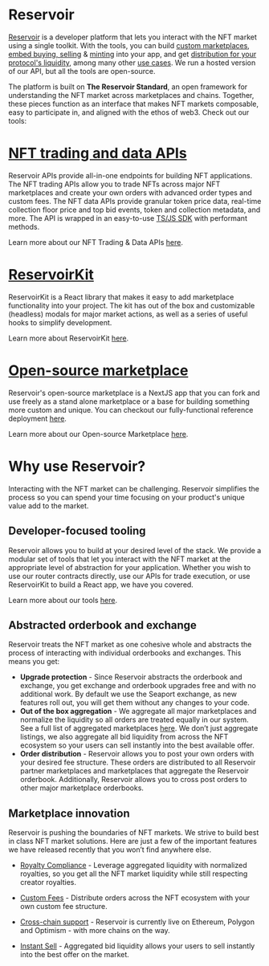# Reservoir

[Reservoir](https://reservoir.tools/) is a developer platform that lets you
interact with the NFT market using a single toolkit. With the tools, you can
build
[custom marketplaces](https://docs.reservoir.tools/docs/custom-marketplaces),
[embed buying, selling](https://docs.reservoir.tools/docs/embedded-buying-selling)
& [minting](https://docs.reservoir.tools/docs/minting) into your app, and get
[distribution for your protocol's liquidity](https://docs.reservoir.tools/docs/how-to-get-distribution-for-your-protocol-using-reservoir),
among many other
[use cases](https://docs.reservoir.tools/docs/custom-marketplaces). We run a
hosted version of our API, but all the tools are open-source.

The platform is built on **The Reservoir Standard**, an open framework for
understanding the NFT market across marketplaces and chains. Together, these
pieces function as an interface that makes NFT markets composable, easy to
participate in, and aligned with the ethos of web3. Check out our tools:

# [NFT trading and data APIs](https://docs.reservoir.tools/reference/overview)

Reservoir APIs provide all-in-one endpoints for building NFT applications. The
NFT trading APIs allow you to trade NFTs across major NFT marketplaces and
create your own orders with advanced order types and custom fees. The NFT data
APIs provide granular token price data, real-time collection floor price and top
bid events, token and collection metadata, and more. The API is wrapped in an
easy-to-use [TS/JS SDK](ref:reservoir-sdk-jstsnode) with performant methods.

Learn more about our NFT Trading & Data APIs
[here](https://docs.reservoir.tools/reference/overview).

# [ReservoirKit](doc:reservoirkit-ui)

ReservoirKit is a React library that makes it easy to add marketplace
functionality into your project. The kit has out of the box and customizable
(headless) modals for major market actions, as well as a series of useful hooks
to simplify development.

Learn more about ReservoirKit
[here](https://docs.reservoir.tools/reference/reservoirkit).

# [Open-source marketplace](https://docs.reservoir.tools/reference/open-source-marketplace)

Reservoir's open-source marketplace is a NextJS app that you can fork and use
freely as a stand alone marketplace or a base for building something more custom
and unique. You can checkout our fully-functional reference deployment
[here](https://marketplace.reservoir.tools/).

Learn more about our Open-source Marketplace
[here](https://docs.reservoir.tools/reference/open-source-marketplace).

# Why use Reservoir?

Interacting with the NFT market can be challenging. Reservoir simplifies the
process so you can spend your time focusing on your product's unique value add
to the market.

## Developer-focused tooling

Reservoir allows you to build at your desired level of the stack. We provide a
modular set of tools that let you interact with the NFT market at the
appropriate level of abstraction for your application. Whether you wish to use
our router contracts directly, use our APIs for trade execution, or use
ReservoirKit to build a React app, we have you covered.

Learn more about our tools
[here](https://docs.reservoir.tools/docs/marketplace-toolkit).

## Abstracted orderbook and exchange

Reservoir treats the NFT market as one cohesive whole and abstracts the process
of interacting with individual orderbooks and exchanges. This means you get:

- **Upgrade protection** - Since Reservoir abstracts the orderbook and exchange,
  you get exchange and orderbook upgrades free and with no additional work. By
  default we use the Seaport exchange, as new features roll out, you will get
  them without any changes to your code.
- **Out of the box aggregation** - We aggregate all major marketplaces and
  normalize the liquidity so all orders are treated equally in our system. See a
  full list of aggregated marketplaces
  [here](https://docs.reservoir.tools/reference/supported-marketplaces). We
  don’t just aggregate listings, we also aggregate all bid liquidity from across
  the NFT ecosystem so your users can sell instantly into the best available
  offer.
- **Order distribution** - Reservoir allows you to post your own orders with
  your desired fee structure. These orders are distributed to all Reservoir
  partner marketplaces and marketplaces that aggregate the Reservoir orderbook.
  Additionally, Reservoir allows you to cross post orders to other major
  marketplace orderbooks.

## Marketplace innovation

Reservoir is pushing the boundaries of NFT markets. We strive to build best in
class NFT market solutions. Here are just a few of the important features we
have released recently that you won’t find anywhere else.

- [Royalty Compliance](https://docs.reservoir.tools/docs/royalties) - Leverage
  aggregated liquidity with normalized royalties, so you get all the NFT market
  liquidity while still respecting creator royalties.

- [Custom Fees](https://docs.reservoir.tools/docs/custom-fees) - Distribute
  orders across the NFT ecosystem with your own custom fee structure.

- [Cross-chain support](https://docs.reservoir.tools/reference/supported-chains) -
  Reservoir is currently live on Ethereum, Polygon and Optimism - with more
  chains on the way.

- [Instant Sell](https://docs.reservoir.tools/docs/add-instant-sell) -
  Aggregated bid liquidity allows your users to sell instantly into the best
  offer on the market.
